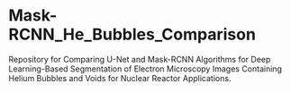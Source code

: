 # Mask-RCNN_He_Bubbles_Comparison
Repository for Comparing U-Net and Mask-RCNN Algorithms for Deep Learning-Based Segmentation of Electron Microscopy Images Containing Helium Bubbles and Voids for Nuclear Reactor Applications.
